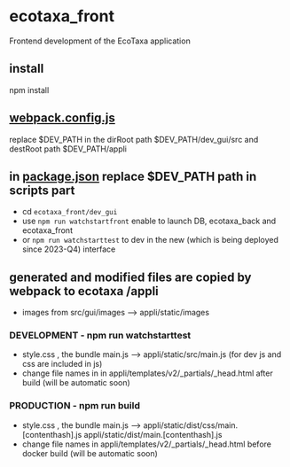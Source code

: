 # ecotaxa_front
Frontend development of the EcoTaxa application
## install
 npm install  
##  [webpack.config.js](https://github.com/ecotaxa/ecotaxa_front/blob/master/dev_gui/webpack.config.js)
replace $DEV_PATH in the dirRoot path $DEV_PATH/dev_gui/src  and destRoot path $DEV_PATH/appli 
## in [package.json](https://github.com/ecotaxa/ecotaxa_front/blob/master/dev_gui/package.json) replace $DEV_PATH path in scripts part
 - cd `ecotaxa_front/dev_gui`
 - use `npm run watchstartfront` enable to launch DB, ecotaxa_back and ecotaxa_front
 - or `npm run watchstarttest` to dev in the new (which is being deployed since 2023-Q4) interface
## generated and modified files are copied by webpack to ecotaxa /appli
 - images from src/gui/images --> appli/static/images
### DEVELOPMENT - npm run watchstarttest  
 - style.css , the bundle main.js --> appli/static/src/main.js (for dev js and css are included in js)
 - change file names in in appli/templates/v2/_partials/_head.html after build  (will be automatic soon)
### PRODUCTION - npm run build
 - style.css , the bundle main.js --> appli/static/dist/css/main.[contenthash].js appli/static/dist/main.[contenthash].js
 - change file names in appli/templates/v2/_partials/_head.html before docker build  (will be automatic soon)


